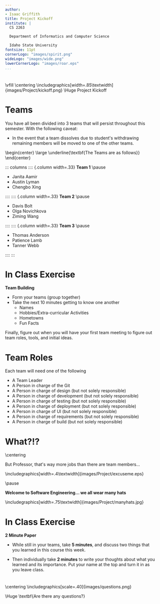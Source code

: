 ```yaml
---
author:
- Isaac Griffith
title: Project Kickoff
institute: |
  CS 2263

  Department of Informatics and Computer Science

  Idaho State University
fontsize: 11pt
cornerLogo: "images/spirit.png"
wideLogo: "images/wide.png"
lowerCornerLogo: "images/roar.eps"
...
```


#

\vfill
\centering
\includegraphics[width=.85\textwidth]{images/Project/kickoff.png}
\Huge Project Kickoff

# Teams

You have all been divided into 3 teams that will persist throughout this semester. With the following caveat:

* In the event that a team dissolves due to student's withdrawing remaining members will be moved to one of the other teams.

\begin{center}
\large \underline{\textbf{The Teams are as follows}}
\end{center}

::: columns
:::: {.column width=.33}
**Team 1**
\pause

* Janita Aamir
* Austin Lyman
* Chengbo Xing

::::
:::: {.column width=.33}
**Team 2**
\pause

* Davis Bolt
* Olga Novichkova
* Ziming Wang

::::
:::: {.column width=.33}
**Team 3**
\pause

* Thomas Anderson
* Patience Lamb
* Tanner Webb

::::
:::

# In Class Exercise

**Team Building**

* Form your teams (group together)
* Take the next 10 minutes getting to know one another
  - Names
  - Hobbies/Extra-curricular Activities
  - Hometowns
  - Fun Facts

Finally, figure out when you will have your first team meeting to figure out team roles, tools, and initial ideas.

# Team Roles

Each team will need one of the following

* A Team Leader
* A Person in charge of the Git
* A Person in charge of design (but not solely responsible)
* A Person in charge of development (but not solely responsible)
* A Person in charge of testing (but not solely responsible)
* A Person in charge of deployment (but not solely responsible)
* A Person in charge of UI (but not solely responsible)
* A Person in charge of requirements (but not solely responsible)
* A Person in charge of build (but not solely responsible)

# What?!?

\centering

But Professor, that's way more jobs than there are team members...

\includegraphics[width=.4\textwidth]{images/Project/excuseme.eps}

\pause

**Welcome to Software Engineering... we all wear many hats**

\includegraphics[width=.75\textwidth]{images/Project/manyhats.jpg}

# In Class Exercise

**2 Minute Paper**

* While still in your teams, take **5 minutes**, and discuss two things that you learned in this course this week.

* Then individually take **2 minutes** to write your thoughts about what you learned and its importance. Put your name at the top and turn it in as you leave class.


#

\centering
\includegraphics[scale=.40]{images/questions.png}

\Huge \textbf{Are there any questions?}

